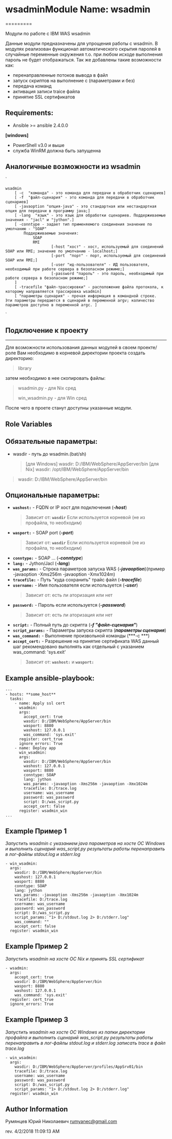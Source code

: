 # wsadminModule Name: wsadmin
=========

Модули по работе с IBM WAS wsadmin


Данные модули предназначены для упрощения работы с wsadmin. В модулях реализован функционал автоматического скрытия паролей в случайные переменные окружения т.о. при любом исходе выполнения пароль не будет отображаться. 
Так же добавлены такие возможности как: 

- перенаправленные потоков вывода в файл
- запуск скриптов на выполнение с (параметрами и без) 
- передача команд
- активация записи traice файла 
- принятие SSL сертификатов

Requirements:
---------

-  Ansible >= ansible 2.4.0.0

**[windows]**

-  PowerShell v3.0 и выше
-  служба WinRM должна быть запущенна 

## Аналогичные возможности из wsadmin ##
`

    wsadmin
        [ -c  "команда" - это команда для передачи в обработчик сценариев]
        [ -f  "файл-сценария" - это команда для передачи в обработчик сценариев]
        [ -javaoption "опция-java" - это стандартная или нестандартная опция для передачи в программу java;]
        [ -lang  "язык" - это язык для обработки сценариев. Поддерживаемые значения - "jacl" и "jython".]
        [ -conntype - задает тип применяемого соединения значение по умолчанию - "SOAP"
			Поддерживаемые значения:
                SOAP
                RMI
                        [-host "хост" - хост, используемый для соединений SOAP или RMI; значение по умолчанию - localhost;]
                        [-port  "порт" - порт, используемый для соединений SOAP или RMI;]
                        [-user "ид-пользователя" - ИД пользователя, необходимый при работе сервера в безопасном режиме;]
                        [-password "пароль" - это пароль, необходимый при работе сервера в безопасном режиме;]
        ]
        [ -tracefile "файл-трассировки" - расположение файла протокола, к которому направляется трассировка wsadmin]
        [ "параметры сценария" - прочая информация в командной строке.  Эти параметры передаются в сценарий в переменной argv; количество параметров доступно в переменной argc. ]
`

## Подключение к проекту
----------
Для возможности использования данных модулей в своем проекте/роле Вам необходимо в корневой директории проекта создать директорию:  

> library

затем необходимо в нее скопировать файлы:
> wsadmin.py - для Nix сред
> 
> win_wsadmin.py - для Win сред

После чего в проете станут доступны указанные модули.

Role Variables
---------
## Обязательные параметры: ##
  - wasdir - путь до wsadmin.(bat/sh)
    > [для Windows] wasdir: D:/IBM/WebSphere/AppServer/bin
    > [для Nix] wasdir: /opt/IBM/WebSphere/AppServer/bin
>    wasdir: D:/IBM/WebSphere/AppServer/bin


## Опциональные параметры: ##
  - **`washost:`** - FQDN or IP хост для подключения (***-host***)
    > Зависит от: **`wasdir`** Если используется корневой (не из профайла, то необходим)
  - **`wasport:`** - SOAP port (***-port***) 
    > Зависит от: **`wasdir`** Если используется корневой (не из профайла, то необходим)
  - **`conntype:`** - SOAP ... (***-conntype***)
  - **`lang:`** - Jython/Jacl (***-lang***)
  - **`was_params:`** - Строка параметров запуска WAS (***-javaoption***)(пример -javaoption -Xms256m -javaoption -Xmx1024m) 
  - **`tracefile:`** - Путь "куда сохранить" трайс файл (***-tracefile***)
  - **`username:`** - Имя пользователя если используется (***-user***)
    > Зависит от: есть ли аторизация или нет
  - **`password:`** - Пароль если используется (***-password***)
    > Зависит от: есть ли аторизация или нет
  - **`script:`** - Полный путь до скрипта (***-f  "файл-сценария"***) 
  - **`script_params:`** - Параметры запуска скрипта		(***параметры сценария***)
  - **`was_command:`** - Выполнение произвольной команды  (***-c ***)
  - **`accept_cert:`** - Разрешение на принятие сертификата WAS данный шаг рекомендовано выполнять как отдельный с указанием was_command: 'sys.exit'
    > Зависит от: **`washost:`** и **`wasport:`**


Example ansible-playbook:
---------
    ---
    - hosts: **some_host**
      tasks:
        - name: Apply ssl cert
          wsadmin:
          args:
            accept_cert: true
            wasdir: D:/IBM/WebSphere/AppServer/bin
            wasport: 8880
            washost: 127.0.0.1
            was_command: 'sys.exit'
          register: cert_true
          ignore_errors: True
        - name: Deploy app
          win_wsadmin:
          args:
            wasdir: D:/IBM/WebSphere/AppServer/bin
            washost: 127.0.0.1
            wasport: 8880
            conntype: SOAP
            lang: jython
            was_params: -javaoption -Xms256m -javaoption -Xmx1024m
            tracefile: D:/trace.log
            username: was_username
            password: was_password
            script: D:/was_script.py
            accept_cert: false
          register: wsadmin_win
    ...

Example Пример 1
----------
*Запустить wsadmin с указанием java параметров на хосте ОС Windows и выполнить сценарий was_script.py результаты работы перенаправить 
в лог-файлы stdout.log и stderr.log*

    - win_wsadmin:
      args:
        wasdir: D:/IBM/WebSphere/AppServer/bin
        washost: 127.0.0.1
        wasport: 8880
        conntype: SOAP
        lang: jython
        was_params: -javaoption -Xms256m -javaoption -Xmx1024m
        tracefile: D:/trace.log
        username: was_username
        password: was_password
        script: D:/was_script.py
        script_params: "1> D:/stdout.log 2> D:/stderr.log"
        was_command: ""
        accept_cert: false
      register: wsadmin_win

Example Пример 2
----------
*Запустить wsadmin на хосте ОС Nix и принять SSL сертификат*

    - wsadmin:
      args:
        accept_cert: true
        wasdir: D:/IBM/WebSphere/AppServer/bin
        wasport: 8880
        washost: 127.0.0.1
        was_command: 'sys.exit'
      register: cert_true
      ignore_errors: True

Example Пример 3
----------
*Запустить wsadmin на хосте ОС Windows из папки директории профайла и выполнить сценарий was_script.py результаты работы перенаправить 
в лог-файлы stdout.log и stderr.log
записать trace в файл trace.log*

    - win_wsadmin:
      args:
        wasdir: D:/IBM/WebSphere/AppServer/profiles/AppSrv01/bin
        tracefile: D:/trace.log
        username: was_username
        password: was_password
        script: D:/was_script.py
        script_params: "1> D:/stdout.log 2> D:/stderr.log"
      register: wsadmin_win


Author Information
---------
Румянцев Юрий Николаевич
[rumyanec@gmail.com](mailto:"rumyanec@gmail.com")

rev. 4/2/2018 11:09:13 AM 
